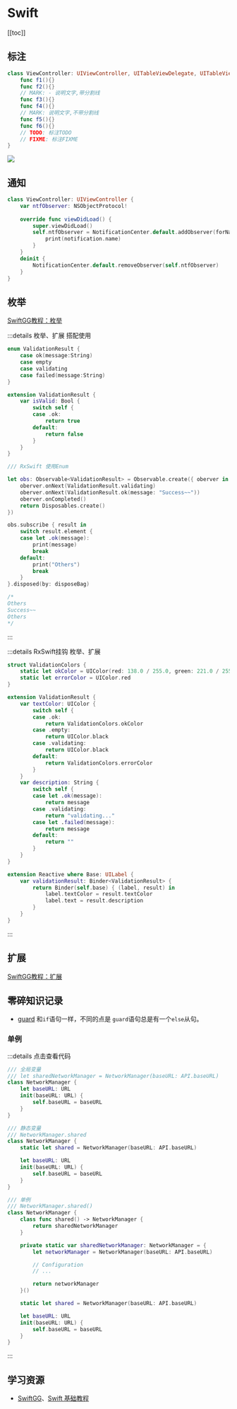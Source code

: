 # Swift

[[toc]]

## 标注

```swift
class ViewController: UIViewController, UITableViewDelegate, UITableViewDataSource {
    func f1(){}
    func f2(){}
    // MARK: - 说明文字,带分割线
    func f3(){}
    func f4(){}
    // MARK: 说明文字,不带分割线
    func f5(){}
    func f6(){}
    // TODO: 标注TODO
    // FIXME: 标注FIXME
}
```

![](http://msnewlifefitness.com/img/20211102094828.png)

## 通知

```swift
class ViewController: UIViewController {
    var ntfObserver: NSObjectProtocol!
    
    override func viewDidLoad() {
        super.viewDidLoad()
        self.ntfObserver = NotificationCenter.default.addObserver(forName: .UIApplicationWillEnterForeground, object: nil, queue: nil) { (notification) in
            print(notification.name)
        }
    }
    deinit {
        NotificationCenter.default.removeObserver(self.ntfObserver)
    }
}
```

## 枚举

[SwiftGG教程：枚举](https://swiftgg.gitbook.io/swift/swift-jiao-cheng/08_enumerations)

:::details 枚举、扩展 搭配使用
```swift {30}
enum ValidationResult {
    case ok(message:String)
    case empty
    case validating
    case failed(message:String)
}

extension ValidationResult {
    var isValid: Bool {
        switch self {
        case .ok:
            return true
        default:
            return false
        }
    }
}

/// RxSwift 使用Enum

let obs: Observable<ValidationResult> = Observable.create({ oberver in
    oberver.onNext(ValidationResult.validating)
    oberver.onNext(ValidationResult.ok(message: "Success~~"))
    oberver.onCompleted()
    return Disposables.create()
})

obs.subscribe { result in
    switch result.element {
    case let .ok(message):
        print(message)
        break
    default:
        print("Others")
        break
    }
}.disposed(by: disposeBag)

/*
Others
Success~~
Others
*/
```
:::

:::details RxSwift挂钩 枚举、扩展
```swift
struct ValidationColors {
    static let okColor = UIColor(red: 138.0 / 255.0, green: 221.0 / 255.0, blue: 109.0 / 255.0, alpha: 1.0)
    static let errorColor = UIColor.red
}

extension ValidationResult {
    var textColor: UIColor {
        switch self {
        case .ok:
            return ValidationColors.okColor
        case .empty:
            return UIColor.black
        case .validating:
            return UIColor.black
        default:
            return ValidationColors.errorColor
        }
    }
    var description: String {
        switch self {
        case let .ok(message):
            return message
        case .validating:
            return "validating..."
        case let .failed(message):
            return message
        default:
            return ""
        }
    }
}

extension Reactive where Base: UILabel {
    var validationResult: Binder<ValidationResult> {
        return Binder(self.base) { (label, result) in
            label.textColor = result.textColor
            label.text = result.description
        }
    }
}
```
:::

## 扩展

[SwiftGG教程：扩展](https://swiftgg.gitbook.io/swift/swift-jiao-cheng/20_extensions)

## 零碎知识记录

* [guard](https://swiftgg.gitbook.io/swift/swift-jiao-cheng/05_control_flow#early-exit) 和`if`语句一样，不同的点是 `guard`语句总是有一个`else`从句。

### 单例

:::details 点击查看代码
```swift {4,13,24-35}
/// 全局变量
/// let sharedNetworkManager = NetworkManager(baseURL: API.baseURL)
class NetworkManager {
    let baseURL: URL
    init(baseURL: URL) {
        self.baseURL = baseURL
    }
}

/// 静态变量
/// NetworkManager.shared
class NetworkManager {
    static let shared = NetworkManager(baseURL: API.baseURL)

    let baseURL: URL
    init(baseURL: URL) {
        self.baseURL = baseURL
    }
}

/// 单例
/// NetworkManager.shared()
class NetworkManager {
    class func shared() -> NetworkManager {
        return sharedNetworkManager
    }

    private static var sharedNetworkManager: NetworkManager = {
        let networkManager = NetworkManager(baseURL: API.baseURL)

        // Configuration
        // ...

        return networkManager
    }()

    static let shared = NetworkManager(baseURL: API.baseURL)

    let baseURL: URL
    init(baseURL: URL) {
        self.baseURL = baseURL
    }
}
```
:::

## 学习资源

* [SwiftGG](https://swiftgg.gitbook.io/swift/)、[Swift 基础教程](https://itisjoe.gitbooks.io/swiftgo/content/ch1/ch1.html)